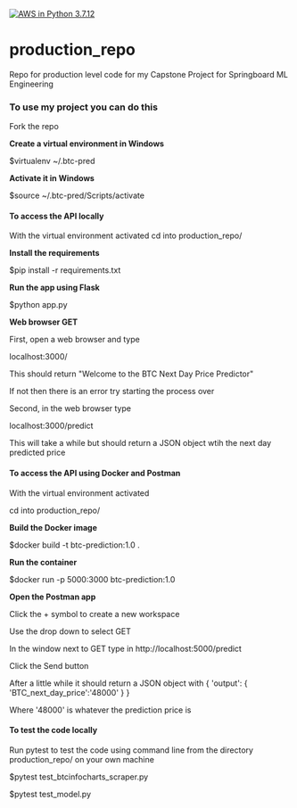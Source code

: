 [![AWS in Python 3.7.12](https://github.com/dagartga/production_repo/actions/workflows/main.yml/badge.svg)](https://github.com/dagartga/production_repo/actions/workflows/main.yml)

# production_repo
Repo for production level code for my Capstone Project for Springboard ML Engineering

### To use my project you can do this


Fork the repo


**Create a virtual environment in Windows**

$virtualenv ~/.btc-pred


**Activate it in Windows**

$source ~/.btc-pred/Scripts/activate 


#### To access the API locally

With the virtual environment activated
cd into production_repo/


**Install the requirements**

$pip install -r requirements.txt


**Run the app using Flask**

$python app.py


**Web browser GET**

First, open a web browser and type

localhost:3000/

This should return "Welcome to the BTC Next Day Price Predictor"

If not then there is an error try starting the process over


Second, in the web browser type

localhost:3000/predict

This will take a while but should return a JSON object wtih the next day predicted price


#### To access the API using Docker and Postman


With the virtual environment activated

cd into production_repo/


**Build the Docker image**

$docker build -t btc-prediction:1.0 .


**Run the container**

$docker run -p 5000:3000 btc-prediction:1.0


**Open the Postman app**

Click the + symbol to create a new workspace

Use the drop down to select GET

In the window next to GET type in http://localhost:5000/predict

Click the Send button

After a little while it should return a JSON object with 
{
  'output':
    {
    'BTC_next_day_price':'48000'
    }
 }

Where '48000' is whatever the prediction price is



#### To test the code locally

Run pytest to test the code using command line from the directory production_repo/ on your own machine

$pytest test_btcinfocharts_scraper.py

$pytest test_model.py
